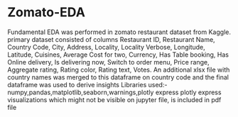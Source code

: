 # Zomato-EDA
Fundamental EDA was performed in zomato restaurant dataset from Kaggle.
primary dataset consisted of columns
Restaurant ID, Restaurant Name, Country Code, City, Address,
       Locality, Locality Verbose, Longitude, Latitude, Cuisines,
       Average Cost for two, Currency, Has Table booking,
       Has Online delivery, Is delivering now, Switch to order menu,
       Price range, Aggregate rating, Rating color, Rating text,
       Votes.
An additional xlsx file with country names was merged to this dataframe on country code and the final dataframe was used to derive insights
Libraries used:-numpy,pandas,matplotlib,seaborn,warnings,plotly express
plotly express visualizations which might not be visible on jupyter file, is included in pdf file
       
